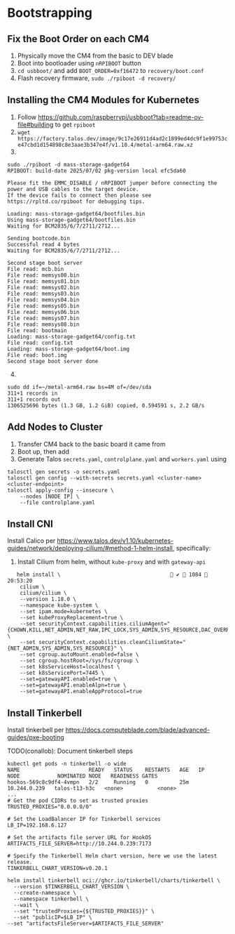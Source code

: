 # Bootstrapping

## Fix the Boot Order on each CM4

1. Physically move the CM4 from the basic to DEV blade
2. Boot into bootloader using `nRPIBOOT` button
3. `cd usbboot/` and add `BOOT_ORDER=0xf16472` to `recovery/boot.conf`
4. Flash recovery firmware, `sudo ./rpiboot -d recovery/`

## Installing the CM4 Modules for Kubernetes

1. Follow https://github.com/raspberrypi/usbboot?tab=readme-ov-file#building to get `rpiboot`
1. `wget https://factory.talos.dev/image/9c17e26911d4ad2c1899ed4dc9f1e99753ce47cbd1d154898c8e3aae3b347e4f/v1.10.4/metal-arm64.raw.xz`
1. 
```
sudo ./rpiboot -d mass-storage-gadget64
RPIBOOT: build-date 2025/07/02 pkg-version local efc5da60

Please fit the EMMC_DISABLE / nRPIBOOT jumper before connecting the power and USB cables to the target device.
If the device fails to connect then please see https://rpltd.co/rpiboot for debugging tips.

Loading: mass-storage-gadget64/bootfiles.bin
Using mass-storage-gadget64/bootfiles.bin
Waiting for BCM2835/6/7/2711/2712...

Sending bootcode.bin
Successful read 4 bytes
Waiting for BCM2835/6/7/2711/2712...

Second stage boot server
File read: mcb.bin
File read: memsys00.bin
File read: memsys01.bin
File read: memsys02.bin
File read: memsys03.bin
File read: memsys04.bin
File read: memsys05.bin
File read: memsys06.bin
File read: memsys07.bin
File read: memsys08.bin
File read: bootmain
Loading: mass-storage-gadget64/config.txt
File read: config.txt
Loading: mass-storage-gadget64/boot.img
File read: boot.img
Second stage boot server done
```
4.
```
sudo dd if=~/metal-arm64.raw bs=4M of=/dev/sda
311+1 records in
311+1 records out
1306525696 bytes (1.3 GB, 1.2 GiB) copied, 0.594591 s, 2.2 GB/s
```

## Add Nodes to Cluster

1. Transfer CM4 back to the basic board it came from
2. Boot up, then add
3. Generate Talos `secrets.yaml`, `controlplane.yaml` and `workers.yaml` using
```
talosctl gen secrets -o secrets.yaml
talosctl gen config --with-secrets secrets.yaml <cluster-name> <cluster-endpoint>
talosctl apply-config --insecure \
    --nodes [NODE IP] \
    --file controlplane.yaml
```

## Install CNI

Install Calico per https://www.talos.dev/v1.10/kubernetes-guides/network/deploying-cilium/#method-1-helm-install, specifically:

1. Install Cilium from helm, without `kube-proxy` and with `gateway-api`
```
   helm install \                                    ✔  1084  20:53:20
    cilium \
    cilium/cilium \
    --version 1.18.0 \
    --namespace kube-system \
    --set ipam.mode=kubernetes \
    --set kubeProxyReplacement=true \
    --set securityContext.capabilities.ciliumAgent="{CHOWN,KILL,NET_ADMIN,NET_RAW,IPC_LOCK,SYS_ADMIN,SYS_RESOURCE,DAC_OVERRIDE,FOWNER,SETGID,SETUID}" \
    --set securityContext.capabilities.cleanCiliumState="{NET_ADMIN,SYS_ADMIN,SYS_RESOURCE}" \
    --set cgroup.autoMount.enabled=false \
    --set cgroup.hostRoot=/sys/fs/cgroup \
    --set k8sServiceHost=localhost \
    --set k8sServicePort=7445 \
    --set=gatewayAPI.enabled=true \
    --set=gatewayAPI.enableAlpn=true \
    --set=gatewayAPI.enableAppProtocol=true
   ```

## Install Tinkerbell

Install tinkerbell per https://docs.computeblade.com/blade/advanced-guides/pxe-booting

TODO(conallob): Document tinkerbell steps
```
kubectl get pods -n tinkerbell -o wide
NAME                      READY   STATUS    RESTARTS   AGE   IP             NODE            NOMINATED NODE   READINESS GATES
hookos-569c8c9df4-4vmpn   2/2     Running   0          25m   10.244.0.239   talos-t13-h3c   <none>           <none>
...
# Get the pod CIDRs to set as trusted proxies
TRUSTED_PROXIES="0.0.0.0/0"

# Set the LoadBalancer IP for Tinkerbell services
LB_IP=192.168.6.127

# Set the artifacts file server URL for HookOS
ARTIFACTS_FILE_SERVER=http://10.244.0.239:7173

# Specify the Tinkerbell Helm chart version, here we use the latest release.
TINKERBELL_CHART_VERSION=v0.20.1
```
```
helm install tinkerbell oci://ghcr.io/tinkerbell/charts/tinkerbell \
  --version $TINKERBELL_CHART_VERSION \
  --create-namespace \
  --namespace tinkerbell \
  --wait \
  --set "trustedProxies={${TRUSTED_PROXIES}}" \
  --set "publicIP=$LB_IP" \
--set "artifactsFileServer=$ARTIFACTS_FILE_SERVER"
```


